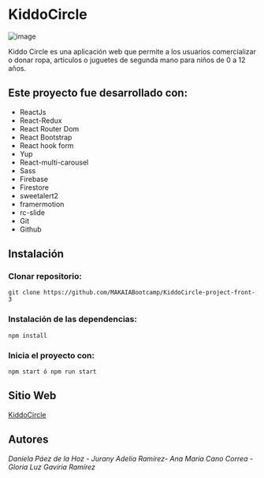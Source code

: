 # KiddoCircle 
![image](https://user-images.githubusercontent.com/120149936/232171826-c2c65105-ebca-497c-b431-9ee59b0dffb9.png)


Kiddo Circle es una aplicación web que permite a los usuarios comercializar o donar ropa, artículos o juguetes de segunda mano para niños de 0 a 12 años. 


## Este proyecto fue desarrollado con:
* ReactJs
* React-Redux
* React Router Dom
* React Bootstrap
* React hook form
* Yup
* React-multi-carousel
* Sass
* Firebase
* Firestore
* sweetalert2
* framermotion
* rc-slide
* Git
* Github

## Instalación

### Clonar repositorio:

`git clone https://github.com/MAKAIABootcamp/KiddoCircle-project-front-3`

### Instalación de las dependencias:

`npm install`

### Inicia el proyecto con:
`npm start ó npm run start`

## Sitio Web
[KiddoCircle](https://)

## Autores

*Daniela Páez de la Hoz* - *Jurany Adelia Ramírez*- *Ana María Cano Correa* -  *Gloria Luz Gaviria Ramírez* 


